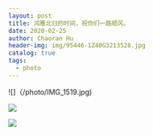 ```yaml
---
layout: post
title: 鸿雁北归的时间，祝你们一路顺风。
date: 2020-02-25
author: Chaoran Hu
header-img: img/95446-1Z40G3213528.jpg
catalog: true
tags:
  - photo
---
```


![]（/photo/IMG_1519.jpg)

![](/photo/IMG_7004.jpg)

![](/photo/IMG_8077.jpg)
